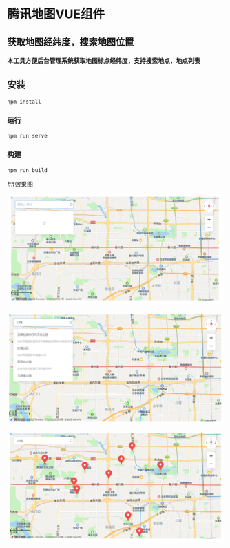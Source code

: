 # 腾讯地图VUE组件

## 获取地图经纬度，搜索地图位置

#### 本工具方便后台管理系统获取地图标点经纬度，支持搜索地点，地点列表

## 安装

```
npm install
```

### 运行

```
npm run serve
```

### 构建

```
npm run build
```

##效果图

![image](https://github.com/hcx1002/hcx-map/blob/master/src/assets/h1.png)

![image](https://github.com/hcx1002/hcx-map/blob/master/src/assets/h2.png)

![image](https://github.com/hcx1002/hcx-map/blob/master/src/assets/h3.png)
